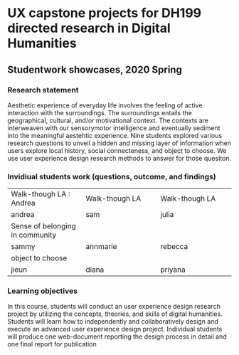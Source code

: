 # UX capstone projects for DH199 directed research in Digital Humanities 
## Studentwork showcases, 2020 Spring

### Research statement

Aesthetic experience of everyday life involves the feeling of active interaction with the surroundings. The surroundings entails the geographical, cultural, and/or motivational context. The contexts are interweaven with our sensorymotor intelligence and eventually sediment into the meaningful aestehtic experience. Nine students explored various research questions to unveil a hidden and missing layer of information when users explore local history, social connecteness, and object to choose. We use user experience design research methods to answer for those quesiton.

### Invidiual students work (questions, outcome, and findings)


<table>
  <tr> 
    <td > Walk-though LA : Andrea </td> <td > Walk-though LA </td> <td > Walk-though LA </td> 
  </tr>
  <tr> 
    <td > andrea </td>   <td width="25%"> sam </td>   <td width="25%"> julia </td> 
  </tr>
  <tr> <td > Sense of belonging in community </td> </tr>
  <tr> 
    <td width="25%"> sammy </td> <td width="25%"> annmarie </td> <td width="25%"> rebecca </td>
  </tr>
  <tr> <td > object to choose </td></tr>
  <tr>  <td width="25%"> jieun </td>   <td width="25%"> diana </td>   <td width="25%"> priyana </td> </tr> 
</table>







### Learning objectives 

In this course, students will conduct an user experience design research project by utilizing the concepts, theories, and skills of digital humanities. Students will learn how to independently and collaboratively design and execute an advanced user experience design project. Individual students will produce one web-document reporting the design process in detail and one final report for publication

